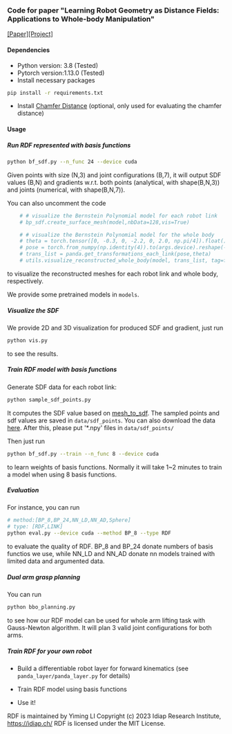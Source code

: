 <!-- This code is submitted as supplemental materials for paper: "Learning Robot Geometry as Distance Fields: Applications to Whole-body Manipulation" -->


### Code for paper "Learning Robot Geometry as Distance Fields: Applications to Whole-body Manipulation"

[[Paper]](...)[[Project]](...)

#### Dependencies
- Python version: 3.8 (Tested)
- Pytorch version:1.13.0 (Tested)
- Install necessary packages

```sh
pip install -r requirements.txt
```

- Install [Chamfer Distance](https://github.com/otaheri/chamfer_distance) (optional, only used for evaluating the chamfer distance)

#### Usage

##### Run RDF represented with basis functions
```sh
python bf_sdf.py --n_func 24 --device cuda
```

Given points with size (N,3) and joint configurations (B,7), it will output SDF values (B,N) and gradients w.r.t. both points (analytical, with shape(B,N,3)) and joints (numerical, with shape(B,N,7)). 

You can also uncomment the code
``` python
    # # visualize the Bernstein Polynomial model for each robot link
    # bp_sdf.create_surface_mesh(model,nbData=128,vis=True)

    # # visualize the Bernstein Polynomial model for the whole body
    # theta = torch.tensor([0, -0.3, 0, -2.2, 0, 2.0, np.pi/4]).float().to(args.device).reshape(-1,7)
    # pose = torch.from_numpy(np.identity(4)).to(args.device).reshape(-1, 4, 4).expand(len(theta),4,4).float()
    # trans_list = panda.get_transformations_each_link(pose,theta)
    # utils.visualize_reconstructed_whole_body(model, trans_list, tag=f'BP_{args.n_func}')
```
to visualize the reconstructed meshes for each robot link and whole body, respectively.

We provide some pretrained models in ```models```.

##### Visualize the SDF
We provide 2D and 3D visualization for produced SDF and gradient, just run
```sh
python vis.py
```
to see the results.

##### Train RDF model with basis functions
Generate SDF data for each robot link:
```sh
python sample_sdf_points.py 
```
It computes the SDF value based on [mesh_to_sdf](https://github.com/marian42/mesh_to_sdf). The sampled points and sdf values are saved in ```data/sdf_points```. You can also download the data [here](https://drive.google.com/file/d/1lsdJzxECFOILhYiCJydOcruKoqB6QiJR/view?usp=sharing). After this, please put '*.npy' files in ```data/sdf_points/```


Then just run
```sh
python bf_sdf.py --train --n_func 8 --device cuda
```

to learn weights of basis functions. Normally it will take 1~2 minutes to train a model when using 8 basis functions.

##### Evaluation 
For instance, you can run 
```sh
# method:[BP_8,BP_24,NN_LD,NN_AD,Sphere]
# type: [RDF,LINK] 
python eval.py --device cuda --method BP_8 --type RDF 
```
to evaluate the quality of RDF. BP_8 and BP_24 donate numbers of basis functios we use, while NN_LD and NN_AD donate nn models trained with limited data and argumented data.

##### Dual arm grasp planning 

You can run 
```sh
python bbo_planning.py
```
to see how our RDF model can be used for whole arm lifting task with Gauss-Newton algorithm. It will plan 3 valid joint configurations for both arms.

##### Train RDF for your own robot

- Build a differentiable robot layer for forward kinematics (see ```panda_layer/panda_layer.py``` for details)

- Train RDF model using basis functions 

- Use it!


RDF is maintained by Yiming LI
Copyright (c) 2023 Idiap Research Institute, https://idiap.ch/
RDF is licensed under the MIT License.